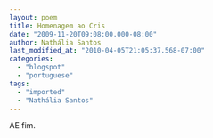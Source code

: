 ```yaml
---
layout: poem
title: Homenagem ao Cris
date: "2009-11-20T09:08:00.000-08:00"
author: Nathália Santos
last_modified_at: "2010-04-05T21:05:37.568-07:00"
categories:
  - "blogspot"
  - "portuguese"
tags:
  - "imported"
  - "Nathália Santos"
---
```


AE fim.